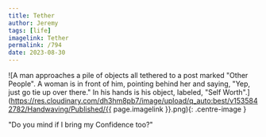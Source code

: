 ```yaml
---
title: Tether
author: Jeremy
tags: [life]
imagelink: Tether
permalink: /794
date: 2023-08-30
---
```


![A man approaches a pile of objects all tethered to a post marked "Other People". A woman is in front of him, pointing behind her and saying, "Yep, just go tie up over there." In his hands is his object, labeled, "Self Worth".](https://res.cloudinary.com/dh3hm8pb7/image/upload/q_auto:best/v1535842782/Handwaving/Published/{{ page.imagelink }}.png){: .centre-image }

"Do you mind if I bring my Confidence too?"
